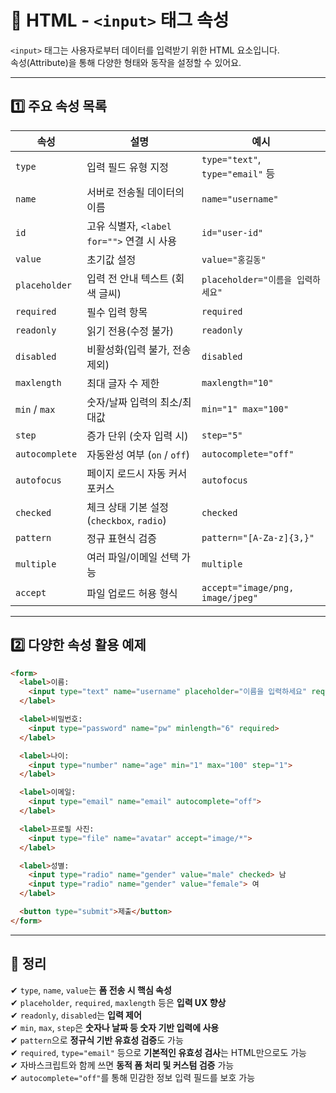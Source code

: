 # 🧾 HTML - `<input>` 태그 속성

`<input>` 태그는 사용자로부터 데이터를 입력받기 위한 HTML 요소입니다.  
속성(Attribute)을 통해 다양한 형태와 동작을 설정할 수 있어요.

---

## 1️⃣ 주요 속성 목록

| 속성 | 설명 | 예시 |
|------|------|------|
| `type` | 입력 필드 유형 지정 | `type="text"`, `type="email"` 등 |
| `name` | 서버로 전송될 데이터의 이름 | `name="username"` |
| `id` | 고유 식별자, `<label for="">` 연결 시 사용 | `id="user-id"` |
| `value` | 초기값 설정 | `value="홍길동"` |
| `placeholder` | 입력 전 안내 텍스트 (회색 글씨) | `placeholder="이름을 입력하세요"` |
| `required` | 필수 입력 항목 | `required` |
| `readonly` | 읽기 전용(수정 불가) | `readonly` |
| `disabled` | 비활성화(입력 불가, 전송 제외) | `disabled` |
| `maxlength` | 최대 글자 수 제한 | `maxlength="10"` |
| `min` / `max` | 숫자/날짜 입력의 최소/최대값 | `min="1" max="100"` |
| `step` | 증가 단위 (숫자 입력 시) | `step="5"` |
| `autocomplete` | 자동완성 여부 (`on` / `off`) | `autocomplete="off"` |
| `autofocus` | 페이지 로드시 자동 커서 포커스 | `autofocus` |
| `checked` | 체크 상태 기본 설정 (`checkbox`, `radio`) | `checked` |
| `pattern` | 정규 표현식 검증 | `pattern="[A-Za-z]{3,}"` |
| `multiple` | 여러 파일/이메일 선택 가능 | `multiple` |
| `accept` | 파일 업로드 허용 형식 | `accept="image/png, image/jpeg"` |

---

## 2️⃣ 다양한 속성 활용 예제

```html
<form>
  <label>이름:
    <input type="text" name="username" placeholder="이름을 입력하세요" required>
  </label>

  <label>비밀번호:
    <input type="password" name="pw" minlength="6" required>
  </label>

  <label>나이:
    <input type="number" name="age" min="1" max="100" step="1">
  </label>

  <label>이메일:
    <input type="email" name="email" autocomplete="off">
  </label>

  <label>프로필 사진:
    <input type="file" name="avatar" accept="image/*">
  </label>

  <label>성별:
    <input type="radio" name="gender" value="male" checked> 남
    <input type="radio" name="gender" value="female"> 여
  </label>

  <button type="submit">제출</button>
</form>
```

---

## 🎯 정리

✔ `type`, `name`, `value`는 **폼 전송 시 핵심 속성**  
✔ `placeholder`, `required`, `maxlength` 등은 **입력 UX 향상**  
✔ `readonly`, `disabled`는 **입력 제어**  
✔ `min`, `max`, `step`은 **숫자나 날짜 등 숫자 기반 입력에 사용**  
✔ `pattern`으로 **정규식 기반 유효성 검증**도 가능  
✔ `required`, `type="email"` 등으로 **기본적인 유효성 검사**는 HTML만으로도 가능  
✔ 자바스크립트와 함께 쓰면 **동적 폼 처리 및 커스텀 검증** 가능  
✔ `autocomplete="off"`를 통해 민감한 정보 입력 필드를 보호 가능  
